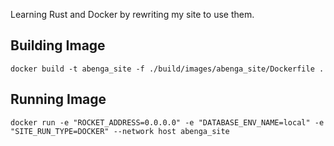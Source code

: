 Learning Rust and Docker by rewriting my site to use them.

## Building Image

```
docker build -t abenga_site -f ./build/images/abenga_site/Dockerfile .
```

## Running Image

```
docker run -e "ROCKET_ADDRESS=0.0.0.0" -e "DATABASE_ENV_NAME=local" -e "SITE_RUN_TYPE=DOCKER" --network host abenga_site
```


